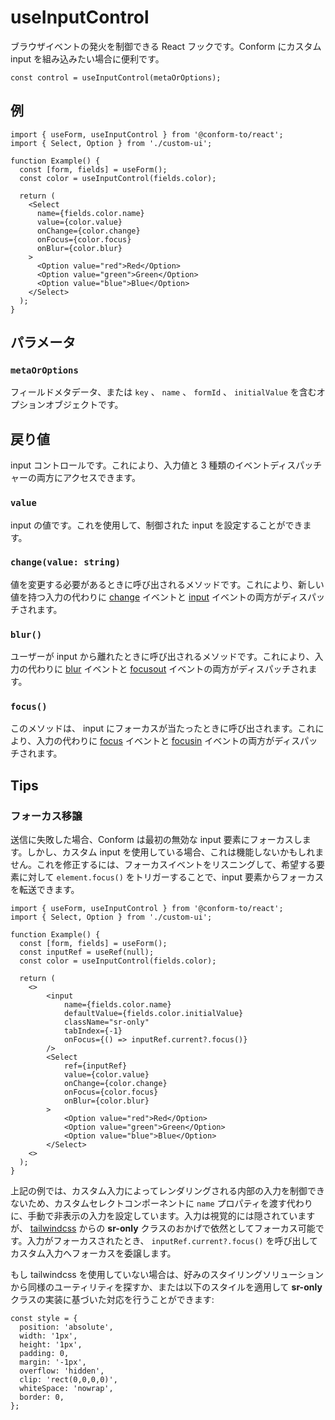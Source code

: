 # useInputControl

ブラウザイベントの発火を制御できる React フックです。Conform にカスタム input を組み込みたい場合に便利です。

```tsx
const control = useInputControl(metaOrOptions);
```

## 例

```tsx
import { useForm, useInputControl } from '@conform-to/react';
import { Select, Option } from './custom-ui';

function Example() {
  const [form, fields] = useForm();
  const color = useInputControl(fields.color);

  return (
    <Select
      name={fields.color.name}
      value={color.value}
      onChange={color.change}
      onFocus={color.focus}
      onBlur={color.blur}
    >
      <Option value="red">Red</Option>
      <Option value="green">Green</Option>
      <Option value="blue">Blue</Option>
    </Select>
  );
}
```

## パラメータ

### `metaOrOptions`

フィールドメタデータ、または `key` 、 `name` 、 `formId` 、 `initialValue` を含むオプションオブジェクトです。

## 戻り値

input コントロールです。これにより、入力値と 3 種類のイベントディスパッチャーの両方にアクセスできます。

### `value`

input の値です。これを使用して、制御された input を設定することができます。

### `change(value: string)`

値を変更する必要があるときに呼び出されるメソッドです。これにより、新しい値を持つ入力の代わりに [change](https://developer.mozilla.org/en-US/docs/Web/API/HTMLElement/change_event) イベントと [input](https://developer.mozilla.org/en-US/docs/Web/API/Element/input_event) イベントの両方がディスパッチされます。

### `blur()`

ユーザーが input から離れたときに呼び出されるメソッドです。これにより、入力の代わりに [blur](https://developer.mozilla.org/en-US/docs/Web/API/Element/blur_event) イベントと [focusout](https://developer.mozilla.org/en-US/docs/Web/API/Element/focusout_event) イベントの両方がディスパッチされます。

### `focus()`

このメソッドは、 input にフォーカスが当たったときに呼び出されます。これにより、入力の代わりに [focus](https://developer.mozilla.org/en-US/docs/Web/API/HTMLElement/focus) イベントと [focusin](https://developer.mozilla.org/en-US/docs/Web/API/Element/focusin_event) イベントの両方がディスパッチされます。

## Tips

### フォーカス移譲

送信に失敗した場合、Conform は最初の無効な input 要素にフォーカスします。しかし、カスタム input を使用している場合、これは機能しないかもしれません。これを修正するには、フォーカスイベントをリスニングして、希望する要素に対して `element.focus()` をトリガーすることで、input 要素からフォーカスを転送できます。

```tsx
import { useForm, useInputControl } from '@conform-to/react';
import { Select, Option } from './custom-ui';

function Example() {
  const [form, fields] = useForm();
  const inputRef = useRef(null);
  const color = useInputControl(fields.color);

  return (
    <>
        <input
            name={fields.color.name}
            defaultValue={fields.color.initialValue}
            className="sr-only"
            tabIndex={-1}
            onFocus={() => inputRef.current?.focus()}
        />
        <Select
            ref={inputRef}
            value={color.value}
            onChange={color.change}
            onFocus={color.focus}
            onBlur={color.blur}
        >
            <Option value="red">Red</Option>
            <Option value="green">Green</Option>
            <Option value="blue">Blue</Option>
        </Select>
    <>
  );
}
```

上記の例では、カスタム入力によってレンダリングされる内部の入力を制御できないため、カスタムセレクトコンポーネントに `name` プロパティを渡す代わりに、手動で非表示の入力を設定しています。入力は視覚的には隠されていますが、 [tailwindcss](https://tailwindcss.com/docs/screen-readers#screen-reader-only-elements) からの **sr-only** クラスのおかげで依然としてフォーカス可能です。入力がフォーカスされたとき、 `inputRef.current?.focus()` を呼び出してカスタム入力へフォーカスを委譲します。

もし tailwindcss を使用していない場合は、好みのスタイリングソリューションから同様のユーティリティを探すか、または以下のスタイルを適用して **sr-only** クラスの実装に基づいた対応を行うことができます:

```tsx
const style = {
  position: 'absolute',
  width: '1px',
  height: '1px',
  padding: 0,
  margin: '-1px',
  overflow: 'hidden',
  clip: 'rect(0,0,0,0)',
  whiteSpace: 'nowrap',
  border: 0,
};
```
